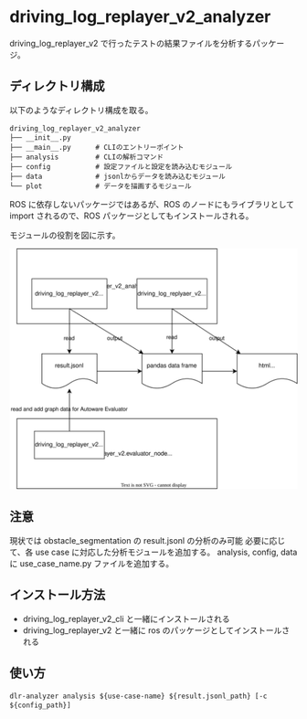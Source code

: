 # driving_log_replayer_v2_analyzer

driving_log_replayer_v2 で行ったテストの結果ファイルを分析するパッケージ。

## ディレクトリ構成

以下のようなディレクトリ構成を取る。

```shell
driving_log_replayer_v2_analyzer
├── __init__.py
├── __main__.py      # CLIのエントリーポイント
├── analysis         # CLIの解析コマンド
├── config           # 設定ファイルと設定を読み込むモジュール
├── data             # jsonlからデータを読み込むモジュール
└── plot             # データを描画するモジュール
```

ROS に依存しないパッケージではあるが、ROS のノードにもライブラリとして import されるので、ROS パッケージとしてもインストールされる。

モジュールの役割を図に示す。

![architecture](./images/architecture.drawio.svg)

## 注意

現状では obstacle_segmentation の result.jsonl の分析のみ可能
必要に応じて、各 use case に対応した分析モジュールを追加する。
analysis, config, data に use_case_name.py ファイルを追加する。

## インストール方法

- driving_log_replayer_v2_cli と一緒にインストールされる
- driving_log_replayer_v2 と一緒に ros のパッケージとしてインストールされる

## 使い方

```shell
dlr-analyzer analysis ${use-case-name} ${result.jsonl_path} [-c ${config_path}]
```
